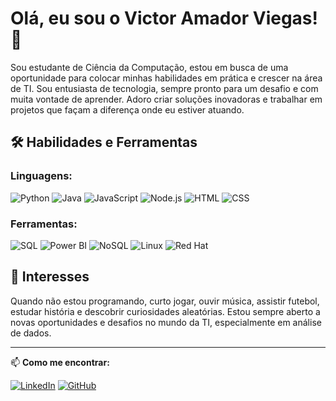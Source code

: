 # Olá, eu sou o Victor Amador Viegas! 👋

Sou estudante de Ciência da Computação, estou em busca de uma oportunidade para colocar minhas habilidades em prática e crescer na área de TI. Sou entusiasta de tecnologia, sempre pronto para um desafio e com muita vontade de aprender. Adoro criar soluções inovadoras e trabalhar em projetos que façam a diferença onde eu estiver atuando.

## 🛠️ Habilidades e Ferramentas

### Linguagens:

![Python](https://img.shields.io/badge/-Python-3776AB?logo=python&logoColor=white&style=for-the-badge)
![Java](https://img.shields.io/badge/-Java-007396?logo=java&logoColor=white&style=for-the-badge)
![JavaScript](https://img.shields.io/badge/-JavaScript-F7DF1E?logo=javascript&logoColor=black&style=for-the-badge)
![Node.js](https://img.shields.io/badge/-Node.js-339933?logo=node.js&logoColor=white&style=for-the-badge)
![HTML](https://img.shields.io/badge/-HTML-E34F26?logo=html5&logoColor=white&style=for-the-badge)
![CSS](https://img.shields.io/badge/-CSS-1572B6?logo=css3&logoColor=white&style=for-the-badge)

### Ferramentas:

![SQL](https://img.shields.io/badge/-SQL-4479A1?logo=postgresql&logoColor=white&style=for-the-badge)
![Power BI](https://img.shields.io/badge/-Power%20BI-F2C811?logo=power-bi&logoColor=black&style=for-the-badge)
![NoSQL](https://img.shields.io/badge/-NoSQL-3E4E88?logo=mongodb&logoColor=white&style=for-the-badge)
![Linux](https://img.shields.io/badge/-Linux-FCC624?logo=linux&logoColor=black&style=for-the-badge)
![Red Hat](https://img.shields.io/badge/-Red%20Hat-EE0000?logo=red-hat&logoColor=white&style=for-the-badge)

## 🎯 Interesses

Quando não estou programando, curto jogar, ouvir música, assistir futebol, estudar história e descobrir curiosidades aleatórias. Estou sempre aberto a novas oportunidades e desafios no mundo da TI, especialmente em análise de dados.

---

📫 **Como me encontrar:**

[![LinkedIn](https://img.shields.io/badge/-LinkedIn-0077B5?logo=linkedin&logoColor=white&style=for-the-badge)](https://www.linkedin.com/in/victor--viegas/)
[![GitHub](https://img.shields.io/badge/-GitHub-181717?logo=github&logoColor=white&style=for-the-badge)](https://github.com/vctramador)
